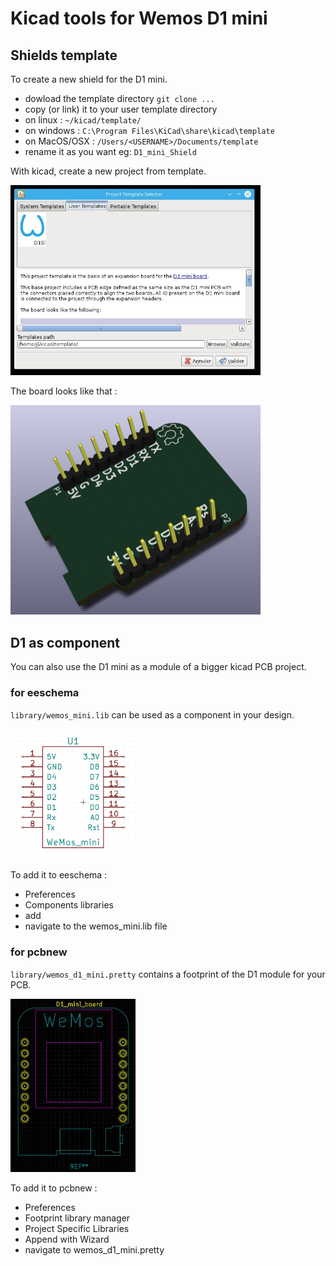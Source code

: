 
# Kicad tools for Wemos D1 mini

## Shields template
To create a new shield for the D1 mini.

* dowload the template directory
 `git clone ...`
* copy (or link) it to your user template directory
 * on linux : `~/kicad/template/`
 * on windows : `C:\Program Files\KiCad\share\kicad\template`
 * on MacOS/OSX : `/Users/<USERNAME>/Documents/template`
* rename it as you want eg: `D1_mini_Shield`

With kicad, create a new project from template.

<img src="work/img/screenshot1.jpg" width=400>

The board looks like that :

<img src="template/meta/brd.png" width=400>

## D1 as component
You can also use the D1 mini as a module of a bigger kicad PCB project.

### for eeschema
`library/wemos_mini.lib` can be used as a component in your design.

<img src="work/img/screenshot2.jpg" width=200>

To add it to eeschema :
* Preferences
* Components libraries
* add
* navigate to the wemos_mini.lib file

### for pcbnew

`library/wemos_d1_mini.pretty` contains a footprint of the D1 module for your PCB.

<img src="work/img/screenshot3.jpg" width=200>

To add it to pcbnew :
* Preferences
* Footprint library manager
* Project Specific Libraries
* Append with Wizard
* navigate to wemos_d1_mini.pretty
